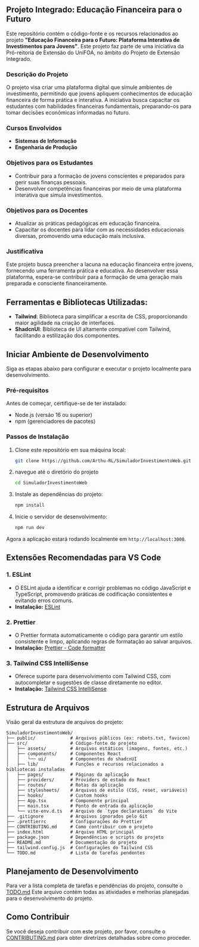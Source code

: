 ## Projeto Integrado: Educação Financeira para o Futuro

Este repositório contém o código-fonte e os recursos relacionados ao projeto **"Educação Financeira para o Futuro: Plataforma Interativa de Investimentos para Jovens"**. Este projeto faz parte de uma iniciativa da Pró-reitoria de Extensão do UniFOA, no âmbito do Projeto de Extensão Integrado.

### Descrição do Projeto

O projeto visa criar uma plataforma digital que simule ambientes de investimento, permitindo que jovens apliquem conhecimentos de educação financeira de forma prática e interativa. A iniciativa busca capacitar os estudantes com habilidades financeiras fundamentais, preparando-os para tomar decisões econômicas informadas no futuro.

### Cursos Envolvidos

- **Sistemas de Informação**
- **Engenharia de Produção**

### Objetivos para os Estudantes

- Contribuir para a formação de jovens conscientes e preparados para gerir suas finanças pessoais.
- Desenvolver competências financeiras por meio de uma plataforma interativa que simula investimentos.

### Objetivos para os Docentes

- Atualizar as práticas pedagógicas em educação financeira.
- Capacitar os docentes para lidar com as necessidades educacionais diversas, promovendo uma educação mais inclusiva.

### Justificativa

Este projeto busca preencher a lacuna na educação financeira entre jovens, fornecendo uma ferramenta prática e educativa. Ao desenvolver essa plataforma, espera-se contribuir para a formação de uma geração mais preparada e consciente financeiramente.

## Ferramentas e Bibliotecas Utilizadas:

- **Tailwind**: Biblioteca para simplificar a escrita de CSS, proporcionando maior agilidade na criação de interfaces.
- **ShadcnUI**: Biblioteca de UI altamente compatível com Tailwind, facilitando a estilização dos componentes.

## Iniciar Ambiente de Desenvolvimento

Siga as etapas abaixo para configurar e executar o projeto localmente para desenvolvimento.

### Pré-requisitos

Antes de começar, certifique-se de ter instalado:

- Node.js (versão 16 ou superior)
- npm (gerenciadores de pacotes)

### Passos de Instalação

1. Clone este repositório em sua máquina local:

   ```bash
   git clone https://github.com/Arthu-RL/SimuladorInvestimentoWeb.git
   ```

2. navegue até o diretório do projeto

   ```bash
   cd SimuladorInvestimentoWeb
   ```

3. Instale as dependências do projeto:

   ```bash
   npm install
   ```

4. Inicie o servidor de desenvolvimento:

   ```bash
   npm run dev
   ```

Agora a aplicação estará rodando localmente em `http://localhost:3000`.

## Extensões Recomendadas para VS Code

### 1. ESLint

- O ESLint ajuda a identificar e corrigir problemas no código JavaScript e TypeScript, promovendo práticas de codificação consistentes e evitando erros comuns.
- **Instalação:** [ESLint](https://marketplace.visualstudio.com/items?itemName=dbaeumer.vscode-eslint)

### 2. Prettier

- O Prettier formata automaticamente o código para garantir um estilo consistente e limpo, aplicando regras de formatação ao salvar arquivos.
- **Instalação:** [Prettier - Code formatter](https://marketplace.visualstudio.com/items?itemName=esbenp.prettier-vscode)

### 3. Tailwind CSS IntelliSense

- Oferece suporte para desenvolvimento com Tailwind CSS, com autocompletar e sugestões de classe diretamente no editor.
- **Instalação:** [Tailwind CSS IntelliSense](https://marketplace.visualstudio.com/items?itemName=bradlc.vscode-tailwindcss)

## Estrutura de Arquivos

Visão geral da estrutura de arquivos do projeto:

```
SimuladorInvestimentoWeb/
├── public/             # Arquivos públicos (ex: robots.txt, favicon)
├── src/                # Código-fonte do projeto
│   ├── assets/         # Arquivos estáticos (imagens, fontes, etc.)
│   ├── components/     # Componentes React
│   │   └── ui/         # Componentes do shadcnUI
│   ├── lib/            # Funções e recursos relacionados a bibliotecas instaladas
│   ├── pages/          # Páginas da aplicação
│   ├── providers/      # Providers de estado do React
│   ├── routes/         # Rotas da aplicação
│   ├── stylesheets/    # Arquivos de estilo (CSS, reset, variáveis)
│   ├── hooks/          # Custom hooks
│   ├── App.tsx         # Componente principal
│   ├── main.tsx        # Ponto de entrada da aplicação
│   └── vite-env.d.ts   # Arquivo de `type declarations` do Vite
├── .gitignore          # Arquivos ignorados pelo Git
├── .prettierrc         # Configurações do Prettier
├── CONTRIBUTING.md     # Como contribuir com o projeto
├── index.html          # Arquivo HTML principal
├── package.json        # Dependências e scripts do projeto
├── README.md           # Documentação do projeto
├── tailwind.config.js  # Configurações do Tailwind CSS
└── TODO.md             # Lista de tarefas pendentes
```

## Planejamento de Desenvolvimento

Para ver a lista completa de tarefas e pendências do projeto, consulte o [TODO.md](./TODO.md) Este arquivo contém todas as atividades e melhorias planejadas para o desenvolvimento do projeto.

## Como Contribuir

Se você deseja contribuir com este projeto, por favor, consulte o [CONTRIBUTING.md](./CONTRIBUTING.md) para obter diretrizes detalhadas sobre como proceder.
